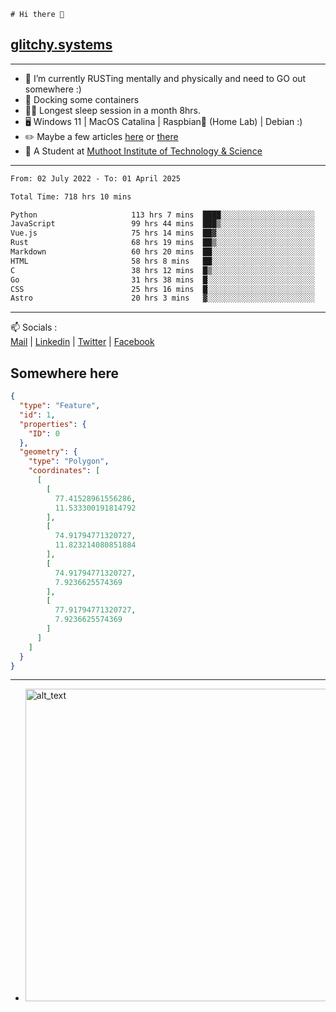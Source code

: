 ```
# Hi there 👋
```
## [glitchy.systems](https://glitchy.systems)
---

- 🌱 I’m currently RUSTing mentally and physically and need to GO out somewhere :)
- 🐋 Docking some containers
- 😶‍🌫️ Longest sleep session in a month 8hrs.
- 🖥️ Windows 11 | MacOS Catalina | Raspbian🥧 (Home Lab) | Debian :)
- ✏️ Maybe a few articles [here](https://medium.com/@advaithnarayanan8) or [there](https://medium.com/@advaithnarayanan8)
- 📑 A Student at [Muthoot Institute of Technology & Science](https://mgmits.ac.in/)



---

<!--START_SECTION:waka-->

```txt
From: 02 July 2022 - To: 01 April 2025

Total Time: 718 hrs 10 mins

Python                     113 hrs 7 mins  ████░░░░░░░░░░░░░░░░░░░░░   15.75 %
JavaScript                 99 hrs 44 mins  ███▒░░░░░░░░░░░░░░░░░░░░░   13.89 %
Vue.js                     75 hrs 14 mins  ██▓░░░░░░░░░░░░░░░░░░░░░░   10.48 %
Rust                       68 hrs 19 mins  ██▒░░░░░░░░░░░░░░░░░░░░░░   09.51 %
Markdown                   60 hrs 20 mins  ██░░░░░░░░░░░░░░░░░░░░░░░   08.40 %
HTML                       58 hrs 8 mins   ██░░░░░░░░░░░░░░░░░░░░░░░   08.10 %
C                          38 hrs 12 mins  █▒░░░░░░░░░░░░░░░░░░░░░░░   05.32 %
Go                         31 hrs 38 mins  █░░░░░░░░░░░░░░░░░░░░░░░░   04.41 %
CSS                        25 hrs 16 mins  █░░░░░░░░░░░░░░░░░░░░░░░░   03.52 %
Astro                      20 hrs 3 mins   ▓░░░░░░░░░░░░░░░░░░░░░░░░   02.79 %
```

<!--END_SECTION:waka-->

---

📫 Socials :<br>
[Mail](mailto:advaith@glitchy.systems) | [Linkedin](https://www.linkedin.com/in/advaith-narayanan-a72152214/) | [Twitter](https://twitter.com/advaithnarayan) | [Facebook](https://screenmessage.com/qinq)

## Somewhere here

```geojson
{
  "type": "Feature",
  "id": 1,
  "properties": {
    "ID": 0
  },
  "geometry": {
    "type": "Polygon",
    "coordinates": [
      [
        [
          77.41528961556286,
          11.533300191814792
        ],
        [
          74.91794771320727,
          11.823214080851884
        ],
        [
          74.91794771320727,
          7.9236625574369
        ],
        [
          77.91794771320727,
          7.9236625574369
        ]
      ]
    ]
  }
}
```


--- 
- [<img alt="alt_text" width="500px" src="https://valid.x86.fr/cache/banner/xv24bv-6.png" />](https://valid.x86.fr/xv24bv)


